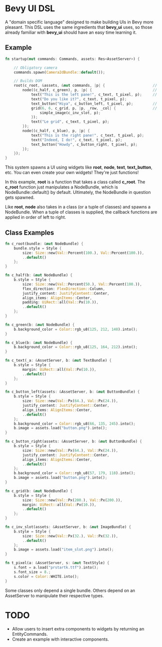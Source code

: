 # Bevy UI DSL

A "domain specific language" designed to make building UIs in Bevy more pleasant. This DSL uses the same ingredients that **bevy_ui** uses, so those already familiar with **bevy_ui** should have an easy time learning it.

## Example

```rust
fn startup(mut commands: Commands, assets: Res<AssetServer>) {

    // Obligatory camera
    commands.spawn(Camera2dBundle::default());

    // Builds DOM
    root(c_root, &assets, &mut commands, |p| {                      // Spawns the root NodeBundle. AssetServer gets propagated.
        node((c_half, c_green), p, |p| {                            // Spawns the left pane as a NodeBundle.
            text("This is the left pane!", c_text, t_pixel, p);     // Spawns a TextBundle.
            text("Do you like it?", c_text, t_pixel, p);
            text_button("Hiya", c_button_left, t_pixel, p);         // Spawns a ButtonBundle with a TextBundle child in the middle. Convenience widget.
            grid(6, 6, c_grid, p, |p, _row, _col| {                 // Spawns a NodeBundle container with a NodeBundle for each cell (6x6).
                simple_image(c_inv_slot, p);
            });
            text("Le grid", c_text, t_pixel, p);
        });
        node((c_half, c_blue), p, |p| {
            text("This is the right pane!", c_text, t_pixel, p);
            text("Indeed, I do!", c_text, t_pixel, p);
            text_button("Howdy", c_button_right, t_pixel, p);
        });
    });
}

```

This system spawns a UI using widgets like **root**, **node**, **text**, **text_button**, etc.
You can even create your own widgets! They're just functions!

In this example, **root** is a function that takes a class called **c_root**. The **c_root** function just manipulates a NodeBundle, which is NodeBundle::default() by default. Ultimately, the NodeBundle in question gets spawned.

Like **root**, **node** also takes in a class (or a tuple of classes) and spawns a NodeBundle. When a tuple of classes is supplied, the callback functions are applied in order of left to right.

## Class Examples

```rust
fn c_root(bundle: &mut NodeBundle) {
    bundle.style = Style {
        size: Size::new(Val::Percent(100.), Val::Percent(100.)),
        ..default()
    };
}

fn c_half(b: &mut NodeBundle) {
    b.style = Style {
        size: Size::new(Val::Percent(50.), Val::Percent(100.)),
        flex_direction: FlexDirection::Column,
        justify_content: JustifyContent::Center,
        align_items: AlignItems::Center,
        padding: UiRect::all(Val::Px(10.)),
        ..default()
    };
}

fn c_green(b: &mut NodeBundle) {
    b.background_color = Color::rgb_u8(125, 212, 148).into();
}

fn c_blue(b: &mut NodeBundle) {
    b.background_color = Color::rgb_u8(125, 164, 212).into();
}

fn c_text(_a: &AssetServer, b: &mut TextBundle) {
    b.style = Style {
        margin: UiRect::all(Val::Px(10.)),
        ..default()
    };
}

fn c_button_left(assets: &AssetServer, b: &mut ButtonBundle) {
    b.style = Style {
        size: Size::new(Val::Px(64.), Val::Px(24.)),
        justify_content: JustifyContent::Center,
        align_items: AlignItems::Center,
        ..default()
    };
    b.background_color = Color::rgb_u8(66, 135, 245).into();
    b.image = assets.load("button.png").into();
}

fn c_button_right(assets: &AssetServer, b: &mut ButtonBundle) {
    b.style = Style {
        size: Size::new(Val::Px(64.), Val::Px(24.)),
        justify_content: JustifyContent::Center,
        align_items: AlignItems::Center,
        ..default()
    };
    b.background_color = Color::rgb_u8(57, 179, 118).into();
    b.image = assets.load("button.png").into();
}

fn c_grid(b: &mut NodeBundle) {
    b.style = Style {
        size: Size::new(Val::Px(200.), Val::Px(200.)),
        margin: UiRect::all(Val::Px(10.)),
        ..default()
    };
}

fn c_inv_slot(assets: &AssetServer, b: &mut ImageBundle) {
    b.style = Style {
        size: Size::new(Val::Px(32.), Val::Px(32.)),
        ..default()
    };
    b.image = assets.load("item_slot.png").into();
}

fn t_pixel(a: &AssetServer, s: &mut TextStyle) {
    s.font = a.load("prstartk.ttf").into();
    s.font_size = 8.;
    s.color = Color::WHITE.into();
}
```

Some classes only depend a single bundle. Others depend on an AssetServer to manipulate their respective types.

# TODO
* Allow users to insert extra components to widgets by returning an EntityCommands.
* Create an example with interactive components.
